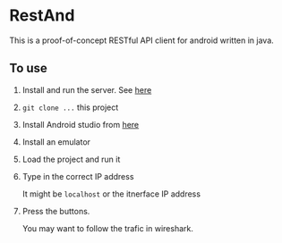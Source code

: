 RestAnd
===========

This is a proof-of-concept RESTful API client for android written in java.



To use
------

1. Install and run the server. See [here](https://github.com/moozer/restex)

2. `git clone ...` this project

3. Install Android studio from [here](https://developer.android.com/studio/index.html)

4. Install an emulator

5. Load the project and run it

5. Type in the correct IP address

    It might be `localhost` or the itnerface IP address

6. Press the buttons.

    You may want to follow the trafic in wireshark.
